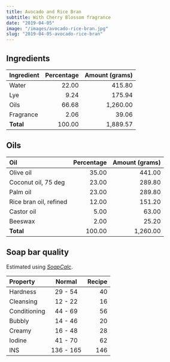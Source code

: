 ```yaml
---
title: Avocado and Rice Bran
subtitle: With Cherry Blossom fragrance
date: "2019-04-05"
image: "/images/avocado-rice-bran.jpg"
slug: "2019-04-05-avocado-rice-bran"
---
```


## Ingredients

| Ingredient | Percentage | Amount (grams) |
|:-----------|-----------:|---------------:|
| Water      |      22.00 |         415.80 |
| Lye        |       9.24 |         175.94 |
| Oils       |      66.68 |       1,260.00 |
| Fragrance  |       2.06 |          39.06 |
| **Total**  |     100.00 |       1,889.57 |


## Oils

| Oil                    | Percentage | Amount (grams) |
|:-----------------------|-----------:|---------------:|
| Olive oil              |      35.00 |         441.00 |
| Coconut oil, 75 deg    |      23.00 |         289.80 |
| Palm oil               |      23.00 |         289.80 |
| Rice bran oil, refined |      12.00 |         151.20 |
| Castor oil             |       5.00 |          63.00 |
| Beeswax                |       2.00 |          25.20 |
| **Total**              |     100.00 |       1,260.00 |


## Soap bar quality

Estimated using [_SoapCalc_](http://soapcalc.net).

| Property     |   Normal  |    Recipe   |
|:------------ |:---------:|------------:|
| Hardness     |  29 - 54  |          40 |
| Cleansing    |  12 - 22  |          16 |
| Conditioning |  44 - 69  |          56 |
| Bubbly       |  14 - 46  |          20 |
| Creamy       |  16 - 48  |          28 |
| Iodine       |  41 - 70  |          62 |
| INS          | 136 - 165 |         146 |
